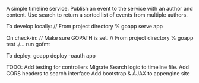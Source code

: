 A simple timeline service. Publish an event to the service with an author and content. Use search to return a sorted list of events from multiple authors.

To develop locally:
// From project directory
% goapp serve app

On check-in:
// Make sure GOPATH is set.
// From project directory
% goapp test ./...
run gofmt

To deploy:
goapp deploy -oauth app

TODO:
	Add testing for controllers
	Migrate Search logic to timeline file.
	Add CORS headers to search interface
	Add bootstrap & AJAX to appengine site
